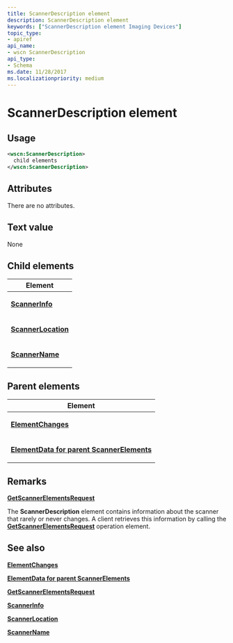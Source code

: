 ```yaml
---
title: ScannerDescription element
description: ScannerDescription element
keywords: ["ScannerDescription element Imaging Devices"]
topic_type:
- apiref
api_name:
- wscn ScannerDescription
api_type:
- Schema
ms.date: 11/28/2017
ms.localizationpriority: medium
---
```


# ScannerDescription element


## Usage

```xml
<wscn:ScannerDescription>
  child elements
</wscn:ScannerDescription>
```

## Attributes

There are no attributes.

## Text value

None

## Child elements


<table>
<colgroup>
<col width="100%" />
</colgroup>
<thead>
<tr class="header">
<th>Element</th>
</tr>
</thead>
<tbody>
<tr class="odd">
<td><p><a href="scannerinfo.md" data-raw-source="[&lt;strong&gt;ScannerInfo&lt;/strong&gt;](scannerinfo.md)"><strong>ScannerInfo</strong></a></p></td>
</tr>
<tr class="even">
<td><p><a href="scannerlocation.md" data-raw-source="[&lt;strong&gt;ScannerLocation&lt;/strong&gt;](scannerlocation.md)"><strong>ScannerLocation</strong></a></p></td>
</tr>
<tr class="odd">
<td><p><a href="scannername.md" data-raw-source="[&lt;strong&gt;ScannerName&lt;/strong&gt;](scannername.md)"><strong>ScannerName</strong></a></p></td>
</tr>
</tbody>
</table>

## Parent elements


<table>
<colgroup>
<col width="100%" />
</colgroup>
<thead>
<tr class="header">
<th>Element</th>
</tr>
</thead>
<tbody>
<tr class="odd">
<td><p><a href="elementchanges.md" data-raw-source="[&lt;strong&gt;ElementChanges&lt;/strong&gt;](elementchanges.md)"><strong>ElementChanges</strong></a></p></td>
</tr>
<tr class="even">
<td><p><a href="elementdata-for-scannerelements-element.md" data-raw-source="[&lt;strong&gt;ElementData for parent ScannerElements&lt;/strong&gt;](elementdata-for-scannerelements-element.md)"><strong>ElementData for parent ScannerElements</strong></a></p></td>
</tr>
</tbody>
</table>

## Remarks

[**GetScannerElementsRequest**](getscannerelementsrequest.md)

The **ScannerDescription** element contains information about the scanner that rarely or never changes. A client retrieves this information by calling the [**GetScannerElementsRequest**](getscannerelementsrequest.md) operation element.

## See also


[**ElementChanges**](elementchanges.md)

[**ElementData for parent ScannerElements**](elementdata-for-scannerelements-element.md)

[**GetScannerElementsRequest**](getscannerelementsrequest.md)

[**ScannerInfo**](scannerinfo.md)

[**ScannerLocation**](scannerlocation.md)

[**ScannerName**](scannername.md)

 

 






